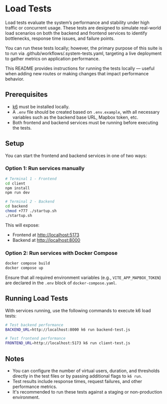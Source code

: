 # Load Tests

Load tests evaluate the system’s performance and stability under high traffic or concurrent usage. These tests are designed to simulate real-world load scenarios on both the backend and frontend services to identify bottlenecks, response time issues, and failure points.

You can run these tests locally; however, the primary purpose of this suite is to run via .github/workflows/.system-tests.yaml, targeting a live deployment to gather metrics on application performance.

This README provides instructions for running the tests locally — useful when adding new routes or making changes that impact performance behavior.

## Prerequisites

- [k6](https://grafana.com/docs/k6/latest/set-up/install-k6/) must be installed locally.
- A `.env` file should be created based on `.env.example`, with all necessary variables such as the backend base URL, Mapbox token, etc.
- Both frontend and backend services must be running before executing the tests.

## Setup

You can start the frontend and backend services in one of two ways:

### Option 1: Run services manually

```bash
# Terminal 1 - Frontend
cd client
npm install
npm run dev
```

```bash
# Terminal 2 - Backend
cd backend
chmod +777 ./startup.sh
./startup.sh
```

This will expose:

- Frontend at [http://localhost:5173](http://localhost:5173)
- Backend at [http://localhost:8000](http://localhost:8000)

### Option 2: Run services with Docker Compose

```bash
docker compose build
docker compose up
```

Ensure that all required environment variables (e.g., `VITE_APP_MAPBOX_TOKEN`) are declared in the `.env` block of `docker-compose.yaml`.

## Running Load Tests

With services running, use the following commands to execute k6 load tests:

```bash
# Test backend performance
BACKEND_URL=http://localhost:8000 k6 run backend-test.js
```

```bash
# Test frontend performance
FRONTEND_URL=http://localhost:5173 k6 run client-test.js
```

## Notes

- You can configure the number of virtual users, duration, and thresholds directly in the test files or by passing additional flags to `k6 run`.
- Test results include response times, request failures, and other performance metrics.
- It's recommended to run these tests against a staging or non-production environment.
